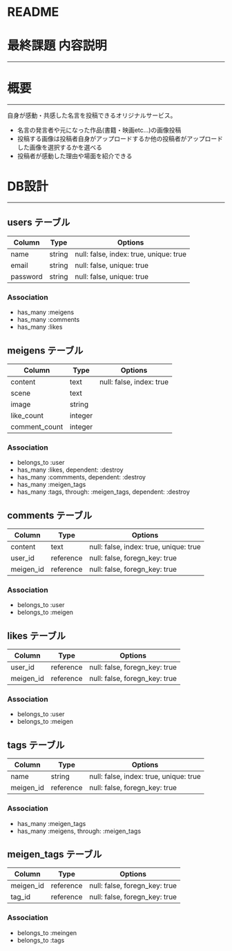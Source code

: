 # README
# 最終課題 内容説明
***
# 概要
***
自身が感動・共感した名言を投稿できるオリジナルサービス。
- 名言の発言者や元になった作品(書籍・映画etc...)の画像投稿
- 投稿する画像は投稿者自身がアップロードするか他の投稿者がアップロードした画像を選択するかを選べる
- 投稿者が感動した理由や場面を紹介できる

# DB設計
***

## users テーブル

|Column|Type|Options|
|------|----|-------|
|name|string|null: false, index: true, unique: true|
|email|string|null: false, unique: true|
|password|string|null: false, unique: true|

### Association
- has_many :meigens
- has_many :comments
- has_many :likes


## meigens テーブル

|Column|Type|Options|
|------|----|-------|
|content|text|null: false, index: true|
|scene|text||
|image|string||
|like_count|integer||
|comment_count|integer||

### Association
- belongs_to :user
- has_many :likes, dependent: :destroy
- has_many :commments, dependent: :destroy
- has_many :meigen_tags
- has_many :tags, through: :meigen_tags, dependent: :destroy


## comments テーブル

|Column|Type|Options|
|------|----|-------|
|content|text|null: false, index: true, unique: true|
|user_id|reference|null: false, foregn_key: true|
|meigen_id|reference|null: false, foregn_key: true|

### Association
- belongs_to :user
- belongs_to :meigen


## likes テーブル

|Column|Type|Options|
|------|----|-------|
|user_id|reference|null: false, foregn_key: true|
|meigen_id|reference|null: false, foregn_key: true|

### Association
- belongs_to :user
- belongs_to :meigen


## tags テーブル

|Column|Type|Options|
|------|----|-------|
|name|string|null: false, index: true, unique: true|
|meigen_id|reference|null: false, foregn_key: true|

### Association
- has_many :meigen_tags
- has_many :meigens, through: :meigen_tags


## meigen_tags テーブル

|Column|Type|Options|
|------|----|-------|
|meigen_id|reference|null: false, foregn_key: true|
|tag_id|reference|null: false, foregn_key: true|

### Association
- belongs_to :meingen
- belongs_to :tags
